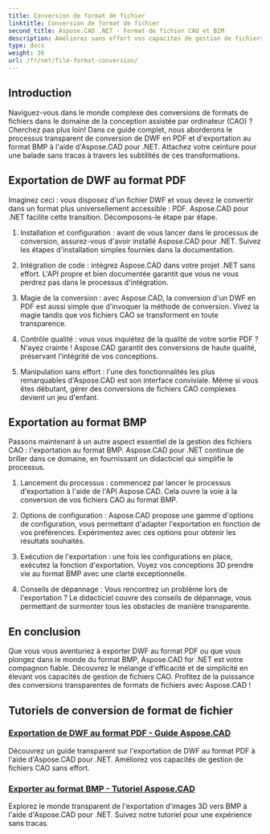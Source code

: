 ```yaml
---
title: Conversion de format de fichier
linktitle: Conversion de format de fichier
second_title: Aspose.CAD .NET - Format de fichier CAO et BIM
description: Améliorez sans effort vos capacités de gestion de fichiers CAO avec Aspose.CAD pour .NET. Découvrez des didacticiels sur l'exportation de DWF au format PDF et l'exportation d'images 3D au format BMP.
type: docs
weight: 36
url: /fr/net/file-format-conversion/
---
```


## Introduction

Naviguez-vous dans le monde complexe des conversions de formats de fichiers dans le domaine de la conception assistée par ordinateur (CAO) ? Cherchez pas plus loin! Dans ce guide complet, nous aborderons le processus transparent de conversion de DWF en PDF et d'exportation au format BMP à l'aide d'Aspose.CAD pour .NET. Attachez votre ceinture pour une balade sans tracas à travers les subtilités de ces transformations.

## Exportation de DWF au format PDF

Imaginez ceci : vous disposez d'un fichier DWF et vous devez le convertir dans un format plus universellement accessible : PDF. Aspose.CAD pour .NET facilite cette transition. Décomposons-le étape par étape.

1. Installation et configuration : avant de vous lancer dans le processus de conversion, assurez-vous d'avoir installé Aspose.CAD pour .NET. Suivez les étapes d'installation simples fournies dans la documentation.

2. Intégration de code : intégrez Aspose.CAD dans votre projet .NET sans effort. L'API propre et bien documentée garantit que vous ne vous perdrez pas dans le processus d'intégration.

3. Magie de la conversion : avec Aspose.CAD, la conversion d'un DWF en PDF est aussi simple que d'invoquer la méthode de conversion. Vivez la magie tandis que vos fichiers CAO se transforment en toute transparence.

4. Contrôle qualité : vous vous inquiétez de la qualité de votre sortie PDF ? N'ayez crainte ! Aspose.CAD garantit des conversions de haute qualité, préservant l'intégrité de vos conceptions.

5. Manipulation sans effort : l'une des fonctionnalités les plus remarquables d'Aspose.CAD est son interface conviviale. Même si vous êtes débutant, gérer des conversions de fichiers CAO complexes devient un jeu d'enfant.

## Exportation au format BMP

Passons maintenant à un autre aspect essentiel de la gestion des fichiers CAO : l'exportation au format BMP. Aspose.CAD pour .NET continue de briller dans ce domaine, en fournissant un didacticiel qui simplifie le processus.

1. Lancement du processus : commencez par lancer le processus d'exportation à l'aide de l'API Aspose.CAD. Cela ouvre la voie à la conversion de vos fichiers CAO au format BMP.

2. Options de configuration : Aspose.CAD propose une gamme d'options de configuration, vous permettant d'adapter l'exportation en fonction de vos préférences. Expérimentez avec ces options pour obtenir les résultats souhaités.

3. Exécution de l'exportation : une fois les configurations en place, exécutez la fonction d'exportation. Voyez vos conceptions 3D prendre vie au format BMP avec une clarté exceptionnelle.

4. Conseils de dépannage : Vous rencontrez un problème lors de l'exportation ? Le didacticiel couvre des conseils de dépannage, vous permettant de surmonter tous les obstacles de manière transparente.

## En conclusion

Que vous vous aventuriez à exporter DWF au format PDF ou que vous plongez dans le monde du format BMP, Aspose.CAD for .NET est votre compagnon fiable. Découvrez le mélange d'efficacité et de simplicité en élevant vos capacités de gestion de fichiers CAO. Profitez de la puissance des conversions transparentes de formats de fichiers avec Aspose.CAD !
## Tutoriels de conversion de format de fichier
### [Exportation de DWF au format PDF - Guide Aspose.CAD](./exporting-dwf-to-pdf/)
Découvrez un guide transparent sur l'exportation de DWF au format PDF à l'aide d'Aspose.CAD pour .NET. Améliorez vos capacités de gestion de fichiers CAO sans effort.
### [Exporter au format BMP - Tutoriel Aspose.CAD](./exporting-to-bmp-format/)
Explorez le monde transparent de l'exportation d'images 3D vers BMP à l'aide d'Aspose.CAD pour .NET. Suivez notre tutoriel pour une expérience sans tracas.